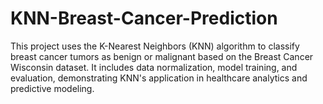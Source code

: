 # KNN-Breast-Cancer-Prediction
This project uses the K-Nearest Neighbors (KNN) algorithm to classify breast cancer tumors as benign or malignant based on the Breast Cancer Wisconsin dataset. It includes data normalization, model training, and evaluation, demonstrating KNN's application in healthcare analytics and predictive modeling.
